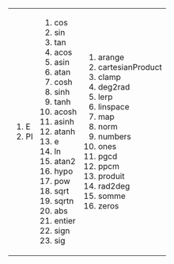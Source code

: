 [//]: # (["cos","sin","tan","acos","asin","atan","cosh","sinh","tanh","acosh","asinh","atanh","e","ln","atan2","hypo","pow","sqrt","sqrtn","abs","entier","sign","sig"])
[//]: # (['arange', 'cartesianProduct', 'clamp', 'deg2rad', 'lerp', 'linspace', 'map', 'norm', 'numbers', 'ones', 'pgcd', 'ppcm', 'produit', 'rad2deg', 'somme', 'zeros'])
<table>
    <tr>
        <td>
            <ol>
                <li><span>E</span></li>
                <li><span>PI</span></li>
            </ol>
        </td>
        <td>
            <ol>
                <li><span>cos</span></li>
                <li><span>sin</span></li>
                <li><span>tan</span></li>
                <li><span>acos</span></li>
                <li><span>asin</span></li>
                <li><span>atan</span></li>
                <li><span>cosh</span></li>
                <li><span>sinh</span></li>
                <li><span>tanh</span></li>
                <li><span>acosh</span></li>
                <li><span>asinh</span></li>
                <li><span>atanh</span></li>
                <li><span>e</span></li>
                <li><span>ln</span></li>
                <li><span>atan2</span></li>
                <li><span>hypo</span></li>
                <li><span>pow</span></li>
                <li><span>sqrt</span></li>
                <li><span>sqrtn</span></li>
                <li><span>abs</span></li>
                <li><span>entier</span></li>
                <li><span>sign</span></li>
                <li><span>sig</span></li>
            </ol>
        </td>
        <td>
            <ol>
                <li><span>arange</span></li>
                <li><span>cartesianProduct</span></li>
                <li><span>clamp</span></li>
                <li><span>deg2rad</span></li>
                <li><span>lerp</span></li>
                <li><span>linspace</span></li>
                <li><span>map</span></li>
                <li><span>norm</span></li>
                <li><span>numbers</span></li>
                <li><span>ones</span></li>
                <li><span>pgcd</span></li>
                <li><span>ppcm</span></li>
                <li><span>produit</span></li>
                <li><span>rad2deg</span></li>
                <li><span>somme</span></li>
                <li><span>zeros</span></li>
            </ol>
        </td>
    </tr>
</table>

